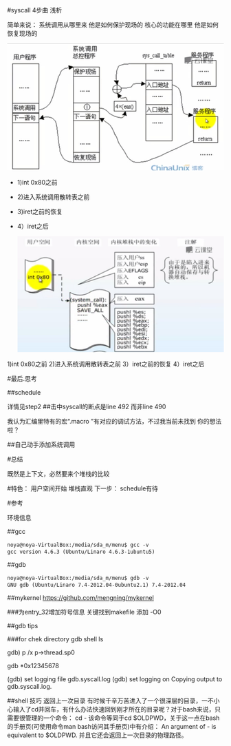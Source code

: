#syscall 4步曲 浅析

简单来说：
系统调用从哪里来
他是如何保护现场的
核心的功能在哪里
他是如何恢复现场的


   ![title](syscall2.jpg "this")


- 1)int 0x80之前
- 2)进入系统调用散转表之前
- 3)iret之前的恢复
- 4）iret之后





   ![](syscall.jpg "")


1)int 0x80之前
2)进入系统调用散转表之前
3）iret之前的恢复
4）iret之后



#最后.思考

##schedule

详情见step2
##击中syscall的断点是line 492 而非line 490 

我认为汇编里特有的宏“.macro ”有对应的调试方法，不过我当前未找到
你的想法啦？

##自己动手添加系统调用



#总结

既然是上下文，必然要来个堆栈的比较



#特色：
用户空间开始
堆栈直观
下一步：
schedule有待


#参考

环境信息

##gcc
```
noya@noya-VirtualBox:/media/sda_m/menu$ gcc -v
gcc version 4.6.3 (Ubuntu/Linaro 4.6.3-1ubuntu5) 

```

##gdb
```
noya@noya-VirtualBox:/media/sda_m/menu$ gdb -v
GNU gdb (Ubuntu/Linaro 7.4-2012.04-0ubuntu2.1) 7.4-2012.04
```

##mykernel
https://github.com/mengning/mykernel


###为entry_32增加符号信息
关键找到makefile 添加 -O0

##gdb tips 

###for chek directory
gdb shell ls

gdb) p /x p->thread.sp0

gdb *0x12345678

(gdb) set logging file gdb.syscall.log
(gdb) set logging on
Copying output to gdb.syscall.log.

##shell 技巧
返回上一次目录
有时候千辛万苦进入了一个很深层的目录，一不小心输入了cd并回车，有什么办法快速回到刚才所在的目录呢？对于bash来说，只需要很管理的一个命令：
cd -
该命令等同于cd $OLDPWD，关于这一点在bash的手册页(可使用命令man bash访问其手册页)中有介绍：
An argument of - is equivalent to $OLDPWD. 
并且它还会返回上一次目录的物理路径。 

